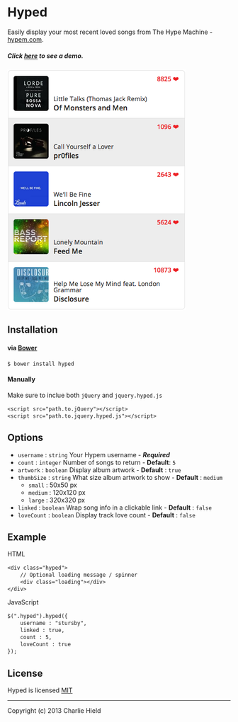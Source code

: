 # Hyped

Easily display your most recent loved songs from The Hype Machine - [hypem.com](http://hypem.com). 

##### Click [here](demo.html) to see a demo.

![Screenshot](images/screenshot.png)

## Installation

#### via [Bower](http://bower.io)

    $ bower install hyped

#### Manually

Make sure to inclue both `jQuery` and `jquery.hyped.js`

    <script src="path.to.jQuery"></script>
    <script src="path.to.jquery.hyped.js"></script>

## Options

- `username` : `string` Your Hypem username - ***Required***
- `count` : `integer` Number of songs to return - **Default**: `5`
- `artwork` : `boolean` Display album artwork - **Default** : `true`
- `thumbSize` : `string` What size album artwork to show - **Default** : `medium`
    - `small` : 50x50 px
    - `medium` : 120x120 px
    - `large` : 320x320 px
- `linked` : `boolean` Wrap song info in a clickable link - **Default** : `false`
- `loveCount` : `boolean` Display track love count - **Default** : `false`


## Example

HTML

    <div class="hyped">
    	// Optional loading message / spinner
    	<div class="loading"></div>
    </div>

JavaScript

    $(".hyped").hyped({
        username : "stursby",
        linked : true,
        count : 5,
        loveCount : true
    });
   

## License

Hyped is licensed [MIT](http://opensource.org/licenses/MIT)

* * *

Copyright (c) 2013 Charlie Hield

